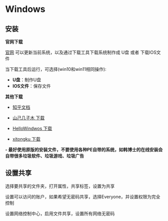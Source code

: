 # Windows

## 安装

**官网下载**

[官网](https://www.microsoft.com/zh-cn/software-download/windows10) 可以更新当前系统，以及通过下载工具下载系统制作成 U盘 或者 下载IOS文件


当下载工具后运行，可选择(win10和win11相同操作):

- **U盘**：制作U盘
- **IOS文件**：保存文件


**其他下载**

- [知乎文档](https://www.zhihu.com/search?type=content&q=windows%20%E5%8E%9F%E7%89%88%E4%B8%8B%E8%BD%BD)
  
- [山己几子木 下载](https://msdn.sjjzm.com/win10.html)
- [HelloWindwos 下载](https://www.hellowindows.cn/)
- [xitongku 下载](https://link.zhihu.com/?target=https%3A//www.xitongku.com/)


**- 最好使用原版的安装文件，不要使用各种PE自带的系统，如韩博士的在线安装会自带很多垃圾软件、垃圾游戏、垃圾广告**



## 设置共享

选择要共享的文件夹，打开属性，共享标签，设置为共享

设置可以访问的账户，如果希望无密码共享，选择Everyone，并设置权限为完全控制

设置网络控制中心，启用文件共享，设置所有网络无密码